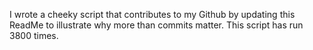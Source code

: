 I wrote a cheeky script that contributes to my Github by updating this ReadMe to illustrate why more than commits matter. This script has run 3800 times.
